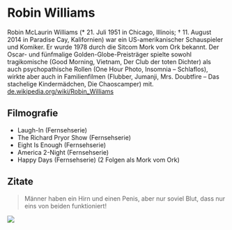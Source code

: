 # Robin Williams
Robin McLaurin Williams (* 21. Juli 1951 in Chicago, Illinois; † 11. August 2014 in Paradise Cay, Kalifornien) war ein US-amerikanischer Schauspieler und Komiker. Er wurde 1978 durch die Sitcom Mork vom Ork bekannt. Der Oscar- und fünfmalige Golden-Globe-Preisträger spielte sowohl tragikomische (Good Morning, Vietnam, Der Club der toten Dichter) als auch psychopathische Rollen (One Hour Photo, Insomnia – Schlaflos), wirkte aber auch in Familienfilmen (Flubber, Jumanji, Mrs. Doubtfire – Das stachelige Kindermädchen, Die Chaoscamper) mit. [de.wikipedia.org/wiki/Robin_Williams]([https://de.wikipedia.org/wiki/Robin_Williams])

## Filmografie
* Laugh-In (Fernsehserie)
* The Richard Pryor Show (Fernsehserie)
* Eight Is Enough (Fernsehserie)
* America 2-Night (Fernsehserie)
* Happy Days (Fernsehserie) (2 Folgen als Mork vom Ork)


## Zitate
> Männer haben ein Hirn und einen Penis, aber nur soviel Blut, dass nur eins von beiden funktioniert!

<img src="https://upload.wikimedia.org/wikipedia/commons/0/05/Robin_Williams_2011a_%282%29.jpg"/>